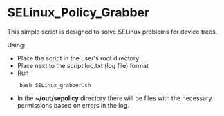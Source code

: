 # SELinux_Policy_Grabber
This simple script is designed to solve SELinux problems for device trees.

Using:
- Place the script in the user's root directory
- Place next to the script log.txt (log file) format
- Run 
```
    bash SELinux_grabber.sh
```

- In the **~/out/sepolicy** directory there will be files with the necessary permissions based on errors in the log.
